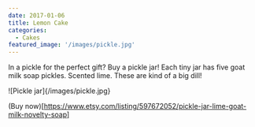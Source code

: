 ```yaml
---
date: 2017-01-06
title: Lemon Cake
categories:
  - Cakes
featured_image: '/images/pickle.jpg'
---
```

In a pickle for the perfect gift? Buy a pickle jar! Each tiny jar has five goat milk soap pickles. Scented lime. These are kind of a big dill!

![Pickle jar]{/images/pickle.jpg}

(Buy now)[https://www.etsy.com/listing/597672052/pickle-jar-lime-goat-milk-novelty-soap]